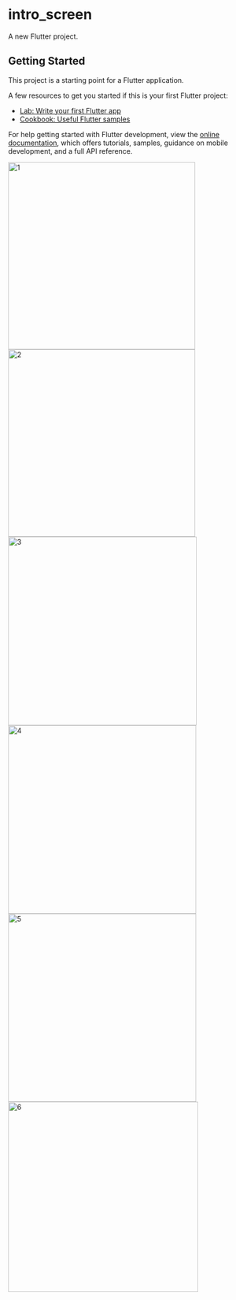 # intro_screen

A new Flutter project.

## Getting Started

This project is a starting point for a Flutter application.

A few resources to get you started if this is your first Flutter project:

- [Lab: Write your first Flutter app](https://docs.flutter.dev/get-started/codelab)
- [Cookbook: Useful Flutter samples](https://docs.flutter.dev/cookbook)

For help getting started with Flutter development, view the
[online documentation](https://docs.flutter.dev/), which offers tutorials,
samples, guidance on mobile development, and a full API reference.

<img width="380" alt="1" src="https://github.com/maulikkikani/dart_CF/assets/114164076/53d08817-3563-4f8a-9ebb-57a965834b2c">
<img width="380" alt="2" src="https://github.com/maulikkikani/dart_CF/assets/114164076/44e32c9b-ebde-4b22-b936-13f251ecf98d">
<img width="383" alt="3" src="https://github.com/maulikkikani/dart_CF/assets/114164076/ed092f19-6aff-4dcb-8a83-a3b12b37df0a">
<img width="382" alt="4" src="https://github.com/maulikkikani/dart_CF/assets/114164076/390965f0-3f69-4e9a-8911-10a75b6edfcc">
<img width="382" alt="5" src="https://github.com/maulikkikani/dart_CF/assets/114164076/f463d25c-8da1-4197-8a31-d53274bbd0e4">
<img width="386" alt="6" src="https://github.com/maulikkikani/dart_CF/assets/114164076/6bb3f1d2-4363-4560-a2dc-a02da9a90dae">
